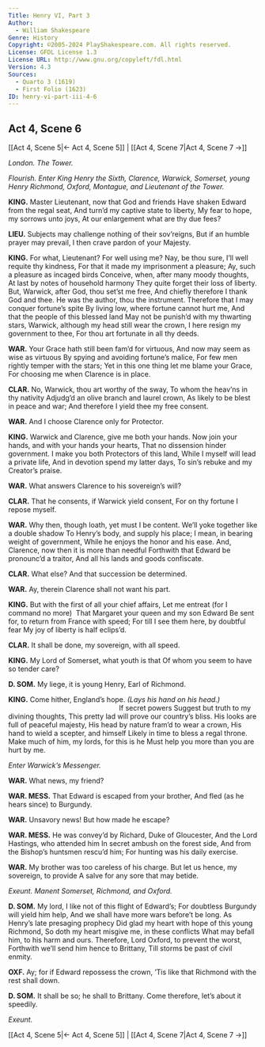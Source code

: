 ```yaml
---
Title: Henry VI, Part 3
Author: 
  - William Shakespeare
Genre: History
Copyright: ©2005-2024 PlayShakespeare.com. All rights reserved.
License: GFDL License 1.3
License URL: http://www.gnu.org/copyleft/fdl.html
Version: 4.3
Sources:
  - Quarto 3 (1619)
  - First Folio (1623)
ID: henry-vi-part-iii-4-6
---
```


## Act 4, Scene 6
[[Act 4, Scene 5|← Act 4, Scene 5]] | [[Act 4, Scene 7|Act 4, Scene 7 →]]

*London. The Tower.*

*Flourish. Enter King Henry the Sixth, Clarence, Warwick, Somerset, young Henry Richmond, Oxford, Montague, and Lieutenant of the Tower.*

**KING.**
Master Lieutenant, now that God and friends
Have shaken Edward from the regal seat,
And turn’d my captive state to liberty,
My fear to hope, my sorrows unto joys,
At our enlargement what are thy due fees?

**LIEU.**
Subjects may challenge nothing of their sov’reigns,
But if an humble prayer may prevail,
I then crave pardon of your Majesty.

**KING.**
For what, Lieutenant? For well using me?
Nay, be thou sure, I’ll well requite thy kindness,
For that it made my imprisonment a pleasure;
Ay, such a pleasure as incaged birds
Conceive, when, after many moody thoughts,
At last by notes of household harmony
They quite forget their loss of liberty.
But, Warwick, after God, thou set’st me free,
And chiefly therefore I thank God and thee.
He was the author, thou the instrument.
Therefore that I may conquer fortune’s spite
By living low, where fortune cannot hurt me,
And that the people of this blessed land
May not be punish’d with my thwarting stars,
Warwick, although my head still wear the crown,
I here resign my government to thee,
For thou art fortunate in all thy deeds.

**WAR.**
Your Grace hath still been fam’d for virtuous,
And now may seem as wise as virtuous
By spying and avoiding fortune’s malice,
For few men rightly temper with the stars;
Yet in this one thing let me blame your Grace,
For choosing me when Clarence is in place.

**CLAR.**
No, Warwick, thou art worthy of the sway,
To whom the heav’ns in thy nativity
Adjudg’d an olive branch and laurel crown,
As likely to be blest in peace and war;
And therefore I yield thee my free consent.

**WAR.**
And I choose Clarence only for Protector.

**KING.**
Warwick and Clarence, give me both your hands.
Now join your hands, and with your hands your hearts,
That no dissension hinder government.
I make you both Protectors of this land,
While I myself will lead a private life,
And in devotion spend my latter days,
To sin’s rebuke and my Creator’s praise.

**WAR.**
What answers Clarence to his sovereign’s will?

**CLAR.**
That he consents, if Warwick yield consent,
For on thy fortune I repose myself.

**WAR.**
Why then, though loath, yet must I be content.
We’ll yoke together like a double shadow
To Henry’s body, and supply his place;
I mean, in bearing weight of government,
While he enjoys the honor and his ease.
And, Clarence, now then it is more than needful
Forthwith that Edward be pronounc’d a traitor,
And all his lands and goods confiscate.

**CLAR.**
What else? And that succession be determined.

**WAR.**
Ay, therein Clarence shall not want his part.

**KING.**
But with the first of all your chief affairs,
Let me entreat (for I command no more) 
That Margaret your queen and my son Edward
Be sent for, to return from France with speed;
For till I see them here, by doubtful fear
My joy of liberty is half eclips’d.

**CLAR.**
It shall be done, my sovereign, with all speed.

**KING.**
My Lord of Somerset, what youth is that
Of whom you seem to have so tender care?

**D. SOM.**
My liege, it is young Henry, Earl of Richmond.

**KING.**
Come hither, England’s hope.
*(Lays his hand on his head.)*
                If secret powers
Suggest but truth to my divining thoughts,
This pretty lad will prove our country’s bliss.
His looks are full of peaceful majesty,
His head by nature fram’d to wear a crown,
His hand to wield a scepter, and himself
Likely in time to bless a regal throne.
Make much of him, my lords, for this is he
Must help you more than you are hurt by me.

*Enter Warwick’s Messenger.*

**WAR.**
What news, my friend?

**WAR. MESS.**
That Edward is escaped from your brother,
And fled (as he hears since) to Burgundy.

**WAR.**
Unsavory news! But how made he escape?

**WAR. MESS.**
He was convey’d by Richard, Duke of Gloucester,
And the Lord Hastings, who attended him
In secret ambush on the forest side,
And from the Bishop’s huntsmen rescu’d him;
For hunting was his daily exercise.

**WAR.**
My brother was too careless of his charge.
But let us hence, my sovereign, to provide
A salve for any sore that may betide.

*Exeunt. Manent Somerset, Richmond, and Oxford.*

**D. SOM.**
My lord, I like not of this flight of Edward’s;
For doubtless Burgundy will yield him help,
And we shall have more wars before’t be long.
As Henry’s late presaging prophecy
Did glad my heart with hope of this young Richmond,
So doth my heart misgive me, in these conflicts
What may befall him, to his harm and ours.
Therefore, Lord Oxford, to prevent the worst,
Forthwith we’ll send him hence to Brittany,
Till storms be past of civil enmity.

**OXF.**
Ay; for if Edward repossess the crown,
’Tis like that Richmond with the rest shall down.

**D. SOM.**
It shall be so; he shall to Brittany.
Come therefore, let’s about it speedily.

*Exeunt.*

[[Act 4, Scene 5|← Act 4, Scene 5]] | [[Act 4, Scene 7|Act 4, Scene 7 →]]